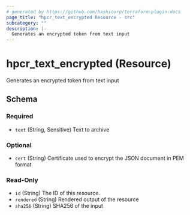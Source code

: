 ```yaml
---
# generated by https://github.com/hashicorp/terraform-plugin-docs
page_title: "hpcr_text_encrypted Resource - src"
subcategory: ""
description: |-
  Generates an encrypted token from text input
---
```


# hpcr_text_encrypted (Resource)

Generates an encrypted token from text input



<!-- schema generated by tfplugindocs -->
## Schema

### Required

- `text` (String, Sensitive) Text to archive

### Optional

- `cert` (String) Certificate used to encrypt the JSON document in PEM format

### Read-Only

- `id` (String) The ID of this resource.
- `rendered` (String) Rendered output of the resource
- `sha256` (String) SHA256 of the input


